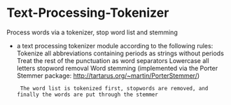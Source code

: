Text-Processing-Tokenizer
=========================

Process words via a tokenizer, stop word list and stemming
 * a text processing tokenizer module according to the following rules:
		Tokenize all abbreviations containing periods as strings without periods
		Treat the rest of the punctuation as word separators
		Lowercase all letters
    stopword removal
	  Word stemming (implemented via the Porter Stemmer package: http://tartarus.org/~martin/PorterStemmer/)
	
		The word list is tokenized first, stopwords are removed, and finally the words are put through the stemmer
